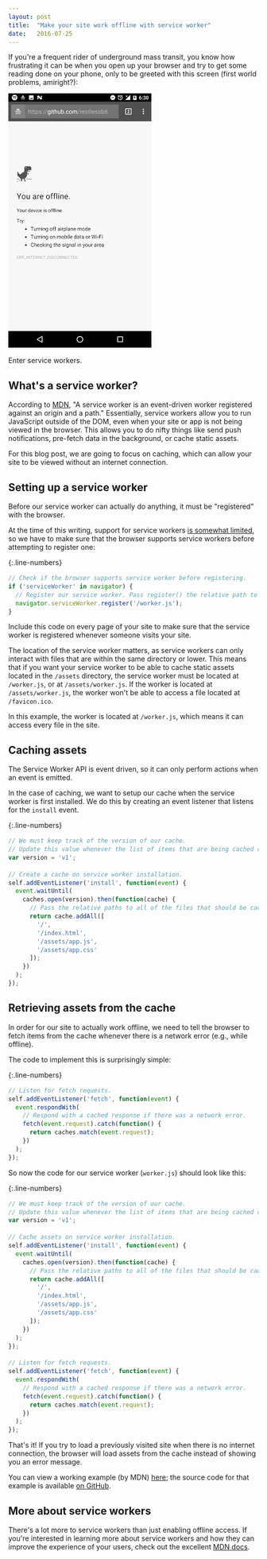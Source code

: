 ```yaml
---
layout: post
title:  "Make your site work offline with service worker"
date:   2016-07-25
---
```


If you're a frequent rider of underground mass transit, you know how frustrating
it can be when you open up your browser and try to get some reading done on your phone,
only to be greeted with this screen (first world problems, amiright?):

<p class="text-align--center">
  <img alt="No internet Chrome message"
    src="/images/posts/2016-07-25-make-your-site-work-offline-with-service-worker/no-internet.png" />
</p>

Enter service workers.

## What's a service worker?

According to [MDN](https://developer.mozilla.org/en-US/docs/Web/API/Service_Worker_API), "A service worker is an event-driven worker registered against an origin and a path." Essentially, service workers allow you to run JavaScript outside of the DOM, even when your site or app is not being viewed in the browser. This allows you to do nifty things like send push notifications, pre-fetch data in the background, or cache static assets.

For this blog post, we are going to focus on caching, which can allow your site to be viewed without an internet connection.

## Setting up a service worker

Before our service worker can actually do anything, it must be "registered" with the browser.

At the time of this writing, support for service workers [is somewhat limited](http://caniuse.com/#feat=serviceworkers), so we have to make sure that the browser supports service workers before attempting to register one:

{:.line-numbers}
```javascript
// Check if the browser supports service worker before registering.
if ('serviceWorker' in navigator) {
  // Register our service worker. Pass register() the relative path to the service worker.
  navigator.serviceWorker.register('/worker.js');
}
```

Include this code on every page of your site to make sure that the service worker is registered whenever someone visits your site.

The location of the service worker matters, as service workers can only interact with files that are within the same directory or lower. This means that if you want your service worker to be able to cache static assets located in the `/assets` directory, the service worker must be located at `/worker.js`, or at `/assets/worker.js`. If the worker is located at `/assets/worker.js`, the worker won't be able to access a file located at `/favicon.ico`.

In this example, the worker is located at `/worker.js`, which means it can access every file in the site.

## Caching assets

The Service Worker API is event driven, so it can only perform actions when an event is emitted.

In the case of caching, we want to setup our cache when the service worker is first installed.
We do this by creating an event listener that listens for the `install` event.

{:.line-numbers}
```javascript
// We must keep track of the version of our cache.
// Update this value whenever the list of items that are being cached changes.
var version = 'v1';

// Create a cache on service worker installation.
self.addEventListener('install', function(event) {
  event.waitUntil(
    caches.open(version).then(function(cache) {
      // Pass the relative paths to all of the files that should be cached.
      return cache.addAll([
        '/',
        '/index.html',
        '/assets/app.js',
        '/assets/app.css'
      ]);
    })
  );
});
```

## Retrieving assets from the cache

In order for our site to actually work offline, we need to tell the browser to
fetch items from the cache whenever there is a network error (e.g., while offline).

The code to implement this is surprisingly simple:

{:.line-numbers}
```javascript
// Listen for fetch requests.
self.addEventListener('fetch', function(event) {
  event.respondWith(
    // Respond with a cached response if there was a network error.
    fetch(event.request).catch(function() {
      return caches.match(event.request);
    })
  );
});
```

So now the code for our service worker (`worker.js`) should look like this:

{:.line-numbers}
```javascript
// We must keep track of the version of our cache.
// Update this value whenever the list of items that are being cached changes.
var version = 'v1';

// Cache assets on service worker installation.
self.addEventListener('install', function(event) {
  event.waitUntil(
    caches.open(version).then(function(cache) {
      // Pass the relative paths to all of the files that should be cached.
      return cache.addAll([
        '/',
        '/index.html',
        '/assets/app.js',
        '/assets/app.css'
      ]);
    })
  );
});

// Listen for fetch requests.
self.addEventListener('fetch', function(event) {
  event.respondWith(
    // Respond with a cached response if there was a network error.
    fetch(event.request).catch(function() {
      return caches.match(event.request);
    })
  );
});
```

That's it! If you try to load a previously visited site when there is no internet connection,
the browser will load assets from the cache instead of showing you an error message.

You can view
a working example (by MDN) [here](http://mdn.github.io/sw-test/); the source code for that example is available [on GitHub](https://github.com/mdn/sw-test).

## More about service workers

There's a lot more to service workers than just enabling offline access. If you're interested in learning more about service workers and how they can improve the experience of your users, check out the excellent [MDN docs](https://developer.mozilla.org/en-US/docs/Web/API/Service_Worker_API).
